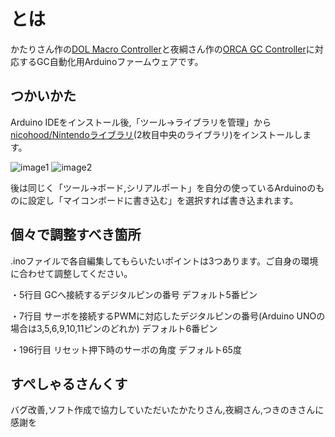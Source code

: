 # とは
かたりさん作の[DOL Macro Controller](https://ux.getuploader.com/DOL_Macro)と夜綱さん作の[ORCA GC Controller](https://www.dropbox.com/sh/8a7bms06wmhnlxr/AADWmI8nNTtx7VraTaGLY2oPa/%E3%83%9D%E3%82%B1%E3%83%A2%E3%83%B3/%E6%AF%94%E8%BC%83%E7%9A%84%E5%AE%9F%E7%94%A8%E6%80%A7%E3%81%AE%E3%81%82%E3%82%8B%E3%83%84%E3%83%BC%E3%83%AB/ORCA%20GC%20Controller)に対応するGC自動化用Arduinoファームウェアです。
## つかいかた
Arduino IDEをインストール後,「ツール→ライブラリを管理」から[nicohood/Nintendoライブラリ](https://github.com/NicoHood/Nintendo)(2枚目中央のライブラリ)をインストールします。

![image1](https://assets.st-note.com/production/uploads/images/46427464/picture_pc_2e562a7018659842e390ea9b2eab9ca0.png)
![image2](https://assets.st-note.com/production/uploads/images/46427555/picture_pc_7ac12adf8ace1f7c9470dbe3e6a72b99.png)

後は同じく「ツール→ボード,シリアルポート」を自分の使っているArduinoのものに設定し「マイコンボードに書き込む」を選択すれば書き込まれます。
## 個々で調整すべき箇所
.inoファイルで各自編集してもらいたいポイントは3つあります。ご自身の環境に合わせて調整してください。

・5行目 GCへ接続するデジタルピンの番号 デフォルト5番ピン

・7行目 サーボを接続するPWMに対応したデジタルピンの番号(Arduino UNOの場合は3,5,6,9,10,11ピンのどれか) デフォルト6番ピン

・196行目 リセット押下時のサーボの角度 デフォルト65度

## すぺしゃるさんくす
バグ改善,ソフト作成で協力していただいたかたりさん,夜綱さん,つきのきさんに感謝を
